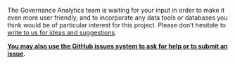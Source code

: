 
The Governance Analytics team is waiting for your input in order to make it even more user friendly,
and to incorporate any data tools or databases you think would be of particular interest for this project.
Please don’t hesitate to [write to us for ideas and suggestions](mailto:contact@governanceanalytics.org).

**[You may also use the GitHub issues system to ask for help or to submit an issue](https://github.com/governanceanalytics/knowledge-base/issues).**
